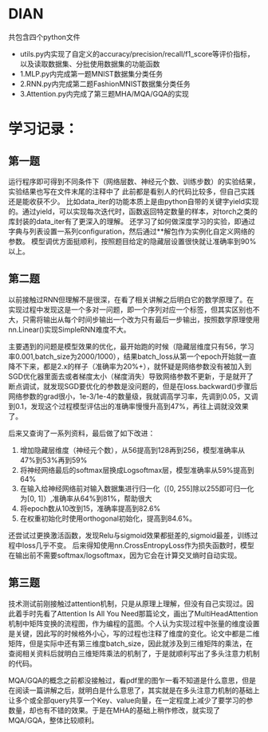 # DIAN
共包含四个python文件
* utils.py内实现了自定义的accuracy/precision/recall/f1_score等评价指标，以及读取数据集、分批使用数据集的功能函数
* 1.MLP.py内完成第一题MNIST数据集分类任务
* 2.RNN.py内完成第二题FashionMNIST数据集分类任务
* 3.Attention.py内完成了第三题MHA/MQA/GQA的实现

# 学习记录：
## 第一题
运行程序即可得到不同条件下（网络层数、神经元个数、训练步数）的实验结果，实验结果也写在文件末尾的注释中了
此前都是看别人的代码比较多，但自己实践还是能收获不少。
比如data_iter的功能本质上是由python自带的关键字yield实现的。通过yield，可以实现每次迭代时，函数返回特定数量的样本，对torch之类的库封装的data_iter有了更深入的理解。
还学习了如何做深度学习的实验，即通过字典与列表设置一系列configuration，然后通过**解包作为实例化自定义网络的参数。
模型调优方面挺顺利，按照题目给定的隐藏层设置很快就让准确率到90%以上。

## 第二题
以前接触过RNN但理解不是很深，在看了相关讲解之后明白它的数学原理了。在实现过程中发现这是一个多对一问题，即一个序列对应一个标签，但其实区别也不大，只需将输出从每个时间步输出一个改为只有最后一步输出，按照数学原理使用nn.Linear()实现SimpleRNN难度不大。

主要遇到的问题是模型效果的优化，最开始跑的时候（隐藏层维度只有56，学习率0.001,batch_size为2000/1000），结果batch_loss从第一个epoch开始就一直降不下来，都是2.x的样子（准确率为20%+），就怀疑是网络参数没有被加入到SGD优化器里面去或者梯度太小（梯度消失）导致网络参数不更新，于是就开了断点调试，就发现SGD要优化的参数是没问题的，但是在loss.backward()步骤后网络参数的grad很小，1e-3/1e-4的数量级，我就调高学习率，先调到0.05，又调到0.1，发现这个过程模型评估出的准确率慢慢升高到47%，再往上调就没效果了。

后来又查询了一系列资料，最后做了如下改进：
1. 增加隐藏层维度（神经元个数），从56提高到128再到256，模型准确率从47%到53%再到59%
2. 将神经网络最后的softmax层换成Logsoftmax层，模型准确率从59%提高到64%
3. 在输入给神经网络前对输入数据集进行归一化（[0, 255]除以255即可归一化为[0, 1]）,准确率从64%到81%，帮助很大
4. 将epoch数从10改到15，准确率提高到82.6%
5. 在权重初始化时使用orthogonal初始化，提高到84.6%。

还尝试过更换激活函数，发现Relu与sigmoid效果都挺差的,sigmoid最差，训练过程中loss几乎不变。
后来得知使用nn.CrossEntropyLoss作为损失函数时，模型在输出前不需要softmax/logsoftmax，因为它会在计算交叉熵时自动实现。

## 第三题
技术测试前刚接触过attention机制，只是从原理上理解，但没有自己实现过。因此着手时先看了Attention Is All You Need那篇论文，画出了MultiHeadAttention机制中矩阵变换的流程图，作为编程的蓝图。个人认为实现过程中张量的维度设置是关键，因此写的时候格外小心，写的过程也注释了维度的变化。论文中都是二维矩阵，但是实际中还有第三维度batch_size，因此就涉及到三维矩阵的乘法，在查阅相关资料后就明白三维矩阵乘法的机制了，于是就顺利写出了多头注意力机制的代码。

MQA/GQA的概念之前都没接触过，看pdf里的图乍一看不知道是什么意思，但是在阅读一篇讲解之后，就明白是什么意思了，其实就是在多头注意力机制的基础上让多个或全部query共享一个Key、value向量，在一定程度上减少了要学习的参数量，却也有不错的效果。于是在MHA的基础上稍作修改，就实现了MQA/GQA，整体比较顺利。

